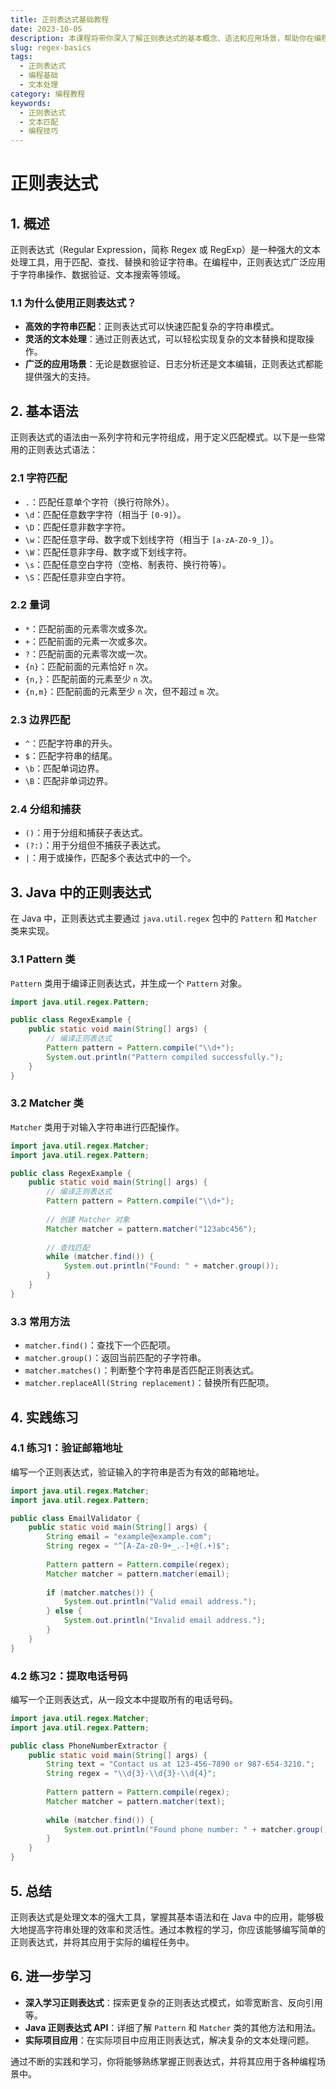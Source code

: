 ```yaml
---
title: 正则表达式基础教程
date: 2023-10-05
description: 本课程将带你深入了解正则表达式的基本概念、语法和应用场景，帮助你在编程中高效处理文本数据。
slug: regex-basics
tags:
  - 正则表达式
  - 编程基础
  - 文本处理
category: 编程教程
keywords:
  - 正则表达式
  - 文本匹配
  - 编程技巧
---
```


# 正则表达式

## 1. 概述

正则表达式（Regular Expression，简称 Regex 或 RegExp）是一种强大的文本处理工具，用于匹配、查找、替换和验证字符串。在编程中，正则表达式广泛应用于字符串操作、数据验证、文本搜索等领域。

### 1.1 为什么使用正则表达式？

- **高效的字符串匹配**：正则表达式可以快速匹配复杂的字符串模式。
- **灵活的文本处理**：通过正则表达式，可以轻松实现复杂的文本替换和提取操作。
- **广泛的应用场景**：无论是数据验证、日志分析还是文本编辑，正则表达式都能提供强大的支持。

## 2. 基本语法

正则表达式的语法由一系列字符和元字符组成，用于定义匹配模式。以下是一些常用的正则表达式语法：

### 2.1 字符匹配

- `.`：匹配任意单个字符（换行符除外）。
- `\d`：匹配任意数字字符（相当于 `[0-9]`）。
- `\D`：匹配任意非数字字符。
- `\w`：匹配任意字母、数字或下划线字符（相当于 `[a-zA-Z0-9_]`）。
- `\W`：匹配任意非字母、数字或下划线字符。
- `\s`：匹配任意空白字符（空格、制表符、换行符等）。
- `\S`：匹配任意非空白字符。

### 2.2 量词

- `*`：匹配前面的元素零次或多次。
- `+`：匹配前面的元素一次或多次。
- `?`：匹配前面的元素零次或一次。
- `{n}`：匹配前面的元素恰好 `n` 次。
- `{n,}`：匹配前面的元素至少 `n` 次。
- `{n,m}`：匹配前面的元素至少 `n` 次，但不超过 `m` 次。

### 2.3 边界匹配

- `^`：匹配字符串的开头。
- `$`：匹配字符串的结尾。
- `\b`：匹配单词边界。
- `\B`：匹配非单词边界。

### 2.4 分组和捕获

- `()`：用于分组和捕获子表达式。
- `(?:)`：用于分组但不捕获子表达式。
- `|`：用于或操作，匹配多个表达式中的一个。

## 3. Java 中的正则表达式

在 Java 中，正则表达式主要通过 `java.util.regex` 包中的 `Pattern` 和 `Matcher` 类来实现。

### 3.1 Pattern 类

`Pattern` 类用于编译正则表达式，并生成一个 `Pattern` 对象。

```java
import java.util.regex.Pattern;

public class RegexExample {
    public static void main(String[] args) {
        // 编译正则表达式
        Pattern pattern = Pattern.compile("\\d+");
        System.out.println("Pattern compiled successfully.");
    }
}
```

### 3.2 Matcher 类

`Matcher` 类用于对输入字符串进行匹配操作。

```java
import java.util.regex.Matcher;
import java.util.regex.Pattern;

public class RegexExample {
    public static void main(String[] args) {
        // 编译正则表达式
        Pattern pattern = Pattern.compile("\\d+");
        
        // 创建 Matcher 对象
        Matcher matcher = pattern.matcher("123abc456");
        
        // 查找匹配
        while (matcher.find()) {
            System.out.println("Found: " + matcher.group());
        }
    }
}
```

### 3.3 常用方法

- `matcher.find()`：查找下一个匹配项。
- `matcher.group()`：返回当前匹配的子字符串。
- `matcher.matches()`：判断整个字符串是否匹配正则表达式。
- `matcher.replaceAll(String replacement)`：替换所有匹配项。

## 4. 实践练习

### 4.1 练习1：验证邮箱地址

编写一个正则表达式，验证输入的字符串是否为有效的邮箱地址。

```java
import java.util.regex.Matcher;
import java.util.regex.Pattern;

public class EmailValidator {
    public static void main(String[] args) {
        String email = "example@example.com";
        String regex = "^[A-Za-z0-9+_.-]+@(.+)$";
        
        Pattern pattern = Pattern.compile(regex);
        Matcher matcher = pattern.matcher(email);
        
        if (matcher.matches()) {
            System.out.println("Valid email address.");
        } else {
            System.out.println("Invalid email address.");
        }
    }
}
```

### 4.2 练习2：提取电话号码

编写一个正则表达式，从一段文本中提取所有的电话号码。

```java
import java.util.regex.Matcher;
import java.util.regex.Pattern;

public class PhoneNumberExtractor {
    public static void main(String[] args) {
        String text = "Contact us at 123-456-7890 or 987-654-3210.";
        String regex = "\\d{3}-\\d{3}-\\d{4}";
        
        Pattern pattern = Pattern.compile(regex);
        Matcher matcher = pattern.matcher(text);
        
        while (matcher.find()) {
            System.out.println("Found phone number: " + matcher.group());
        }
    }
}
```

## 5. 总结

正则表达式是处理文本的强大工具，掌握其基本语法和在 Java 中的应用，能够极大地提高字符串处理的效率和灵活性。通过本教程的学习，你应该能够编写简单的正则表达式，并将其应用于实际的编程任务中。

## 6. 进一步学习

- **深入学习正则表达式**：探索更复杂的正则表达式模式，如零宽断言、反向引用等。
- **Java 正则表达式 API**：详细了解 `Pattern` 和 `Matcher` 类的其他方法和用法。
- **实际项目应用**：在实际项目中应用正则表达式，解决复杂的文本处理问题。

通过不断的实践和学习，你将能够熟练掌握正则表达式，并将其应用于各种编程场景中。